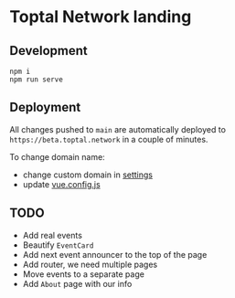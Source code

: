 # Toptal Network landing

## Development

```
npm i
npm run serve
```

## Deployment

All changes pushed to `main` are automatically deployed to `https://beta.toptal.network` in a couple of minutes.

To change domain name:
- change custom domain in [settings](https://github.com/youtype/toptal-network/settings)
- update [vue.config.js](https://github.com/youtype/toptal-network/blob/main/vue.config.js)

## TODO

- Add real events
- Beautify `EventCard`
- Add next event announcer to the top of the page
- Add router, we need multiple pages
- Move events to a separate page
- Add `About` page with our info